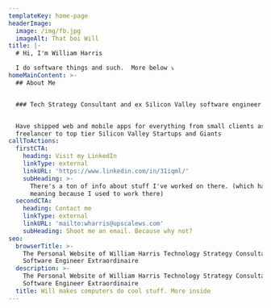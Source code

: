 ```yaml
---
templateKey: home-page
headerImage:
  image: /img/fb.jpg
  imageAlt: That boi Will
title: |-
  # Hi, I'm William Harris

  I do software things and such.  More below ⤵️
homeMainContent: >-
  ## About Me


  ### Tech Strategy Consultant and ex Silicon Valley software engineer. 


  Have shipped web and mobile apps for everything from small clients as a
  freelancer to top tier Silicon Valley Startups and Giants
callToActions:
  firstCTA:
    heading: Visit my LinkedIn
    linkType: external
    linkURL: 'https://www.linkedin.com/in/31iqml/'
    subHeading: >-
      There's a ton of info about stuff I've worked on there. (which has double
      meaning because I used to work there)
  secondCTA:
    heading: Contact me
    linkType: external
    linkURL: 'mailto:wharris@upscalews.com'
    subHeading: Shoot me an email. Because why not?
seo:
  browserTitle: >-
    The Personal Website of William Harris Technology Strategy Consultant and
    Software Engineer Extraordinaire
  description: >-
    The Personal Website of William Harris Technology Strategy Consultant and
    Software Engineer Extraordinaire
  title: Will makes computers do cool stuff. More inside
---
```


